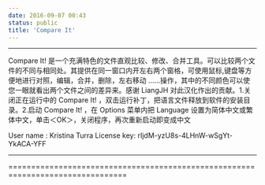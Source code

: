 ```yaml
---
date: 2016-09-07 00:43
status: public
title: 'Compare It'
---
```



********************************************************************

Compare It! 是一个充满特色的文件直观比较、修改、合并工具。可以比较两个文件的不同与相同处。其提供在同一窗口内开左右两个窗格，可使用鼠标,键盘等方便地进行对照，编辑，合并，删除，左右移动 ……操作，其中的不同颜色可以使您一眼就看出两个文件之间的差异来。感谢 LiangJH 对此汉化作出的贡献。1.关闭正在运行中的 Compare It! ，双击运行补丁，把语言文件释放到软件的安装目录。2.启动 Compare It! ，在 Options 菜单内把 Language 设置为简体中文或繁体中文，单击＜OK＞，关闭程序，再次重新启动即变成中文

User name  : Kristina Turra
License key: rIjdM-yzU8s-4LHnW-wSgYt-YkACA-YFF
********************************************************************
================================================================================
